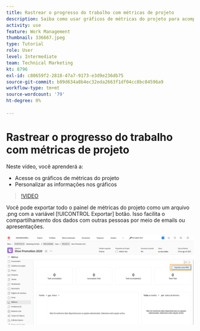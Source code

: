 ```yaml
---
title: Rastrear o progresso do trabalho com métricas de projeto
description: Saiba como usar gráficos de métricas do projeto para acompanhar o progresso do trabalho do projeto no [!DNL  Workfront].
activity: use
feature: Work Management
thumbnail: 336667.jpeg
type: Tutorial
role: User
level: Intermediate
team: Technical Marketing
kt: 8796
exl-id: c80659f2-2818-47a7-9173-e3d9e236db75
source-git-commit: b09d634a8b4ec32eda2663f1df04cc8bc04596a9
workflow-type: tm+mt
source-wordcount: '79'
ht-degree: 0%

---
```


# Rastrear o progresso do trabalho com métricas de projeto

Neste vídeo, você aprenderá a:

* Acesse os gráficos de métricas do projeto
* Personalizar as informações nos gráficos

>[!VIDEO](https://video.tv.adobe.com/v/336667/?quality=12)

Você pode exportar todo o painel de métricas do projeto como um arquivo .png com a variável [!UICONTROL Exportar] botão. Isso facilita o compartilhamento dos dados com outras pessoas por meio de emails ou apresentações.

![Página Métricas do projeto exportado](assets/planner-fund-metrics-export.png)

<!---
Overview of project metrics
--->
